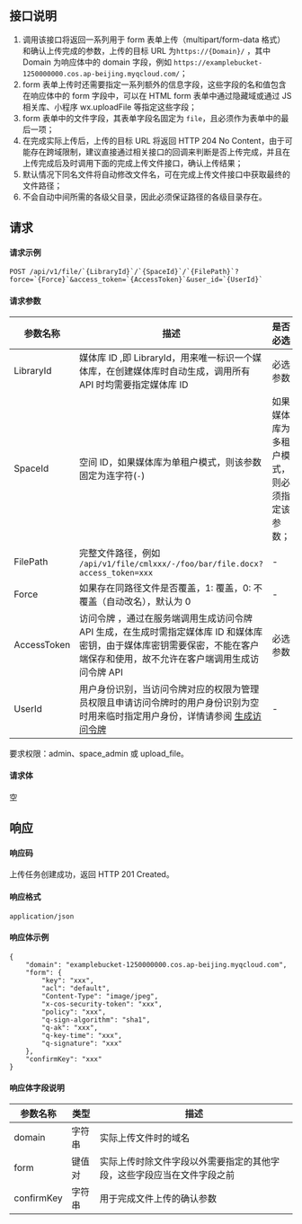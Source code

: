 ## 接口说明
1. 调用该接口将返回一系列用于 form 表单上传（multipart/form-data 格式）和确认上传完成的参数，上传的目标 URL 为`https://{Domain}/` ，其中 Domain 为响应体中的 domain 字段，例如 `https://examplebucket-1250000000.cos.ap-beijing.myqcloud.com/`；
2. form 表单上传时还需要指定一系列额外的信息字段，这些字段的名和值包含在响应体中的 form 字段中，可以在 HTML form 表单中通过隐藏域或通过 JS 相关库、小程序 wx.uploadFile 等指定这些字段；
3. form 表单中的文件字段，其表单字段名固定为 `file`，且必须作为表单中的最后一项；
4. 在完成实际上传后，上传的目标 URL 将返回 HTTP 204 No Content，由于可能存在跨域限制，建议直接通过相关接口的回调来判断是否上传完成，并且在上传完成后及时调用下面的完成上传文件接口，确认上传结果；
5. 默认情况下同名文件将自动修改文件名，可在完成上传文件接口中获取最终的文件路径；
6. 不会自动中间所需的各级父目录，因此必须保证路径的各级目录存在。

## 请求

#### 请求示例

```plaintext
POST /api/v1/file/`{LibraryId}`/`{SpaceId}`/`{FilePath}`?force=`{Force}`&access_token=`{AccessToken}`&user_id=`{UserId}`
```

#### 请求参数
| 参数名称    | 描述                                                         | 是否必选                                                     |
| ----------- | ------------------------------------------------------------ | ------------------------------------------------------------ |
| LibraryId   | 媒体库 ID ,即 LibraryId，用来唯一标识一个媒体库，在创建媒体库时自动生成，调用所有 API 时均需要指定媒体库 ID    | 必选参数                                                     |
| SpaceId | 空间 ID，如果媒体库为单租户模式，则该参数固定为连字符(`-`) | 如果媒体库为多租户模式，则必须指定该参数； |
| FilePath    | 完整文件路径，例如 `/api/v1/file/cmlxxx/-/foo/bar/file.docx?access_token=xxx` | -                                                            |
| Force       | 如果存在同路径文件是否覆盖，1: 覆盖，0: 不覆盖（自动改名），默认为 0 | -                                                            |
| AccessToken | 访问令牌 ，通过在服务端调用生成访问令牌 API 生成，在生成时需指定媒体库 ID 和媒体库密钥，由于媒体库密钥需要保密，不能在客户端保存和使用，故不允许在客户端调用生成访问令牌 API                                                  | 必选参数                                                     |
| UserId      | 用户身份识别，当访问令牌对应的权限为管理员权限且申请访问令牌时的用户身份识别为空时用来临时指定用户身份，详情请参阅 [生成访问令牌](https://cloud.tencent.com/document/product/1339/49964) | -                                                            |

要求权限：admin、space_admin 或 upload_file。
#### 请求体
空

## 响应
#### 响应码
上传任务创建成功，返回 HTTP 201 Created。
#### 响应格式
`application/json`
#### 响应体示例
```plaintext
{
    "domain": "examplebucket-1250000000.cos.ap-beijing.myqcloud.com",
    "form": {
        "key": "xxx",
        "acl": "default",
        "Content-Type": "image/jpeg",
        "x-cos-security-token": "xxx",
        "policy": "xxx",
        "q-sign-algorithm": "sha1",
        "q-ak": "xxx",
        "q-key-time": "xxx",
        "q-signature": "xxx"
    },
    "confirmKey": "xxx"
}
```

#### 响应体字段说明
 
| 参数名称   | 类型   | 描述                                                         |
| ---------- | ------ | ------------------------------------------------------------ |
| domain     | 字符串 | 实际上传文件时的域名                                         |
| form       | 键值对 | 实际上传时除文件字段以外需要指定的其他字段，这些字段应当在文件字段之前 |
| confirmKey | 字符串 | 用于完成文件上传的确认参数                                   |
